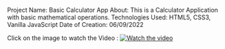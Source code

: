 Project Name: Basic Calculator App
About: This is a Calculator Application with basic mathematical operations.
Technologies Used: HTML5, CSS3, Vanilla JavaScript
Date of Creation: 06/09/2022


Click on the image to watch the Video :
[![Watch the video](images/calculatorApp.png)](https://youtu.be/kh6TUM31g9g)